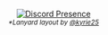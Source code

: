 <div align="center">

<!--![Satya Wikananda's card name](https://cardivo.vercel.app/api?name=Habanerospices&description=Hellooo&image=https://avatars.githubusercontent.com/u/45343924)
-->
  [![Discord Presence](https://lanyard.habsdanerospices.com/api/140181301255733249)](https://discord.com/users/140181301255733249)<br>
  <sub><i>*Lanyard layout by <a href="https://github.com/kyrie25">@kyrie25</a></i></sub>
</div>
 
<!-- <div align="center">
  <h1>✨🎉WwW🎉✨</h1>
</div>
<div align="center">
  <a href="https://discord.com/users/140181301255733249">
  <img src="https://lanyard.habanerospices.com/api/140181301255733249"/>
  </a>
  <br>
  <sub><i>*Lanyard layout by <a href="https://github.com/kyrie25">@kyrie25</a></i></sub>
</div> -->

